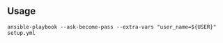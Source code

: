 ## Usage

```shell script
ansible-playbook --ask-become-pass --extra-vars "user_name=${USER}" setup.yml
```


